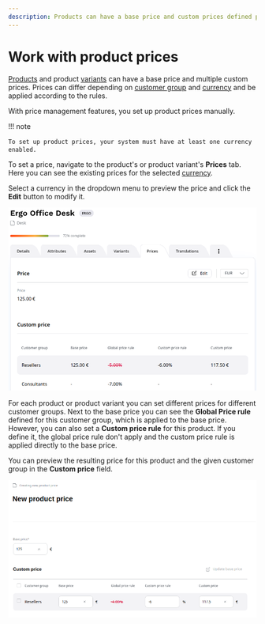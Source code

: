 ```yaml
---
description: Products can have a base price and custom prices defined per customer group and per currency.
---
```


# Work with product prices

[Products](products.md) and product [variants](work_with_product_variants.md) can have a base price and multiple custom prices.
Prices can differ depending on [customer group](../customer_management/manage_customers.md) and [currency](../pim/manage_currencies.md) and be applied according to the rules.

With price management features, you set up product prices manually.

!!! note

    To set up product prices, your system must have at least one currency enabled.

To set a price, navigate to the product's or product variant's **Prices** tab.
Here you can see the existing prices for the selected [currency](../pim/manage_currencies.md).

Select a currency in the dropdown menu to preview the price and click the **Edit** button to modify it.

![Prices tab](img/product_price.png "Prices tab")

For each product or product variant you can set different prices for different customer groups.
Next to the base price you can see the **Global Price rule** defined for this customer group,
which is applied to the base price.
However, you can also set a **Custom price rule** for this product.
If you define it, the global price rule don't apply and the custom price rule is applied directly to the base price.

You can preview the resulting price for this product and the given customer group in the **Custom price** field.

![Setting product prices](img/setting_product_price.png "Setting product prices")
